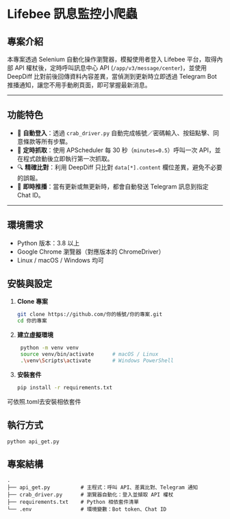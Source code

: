 # Lifebee 訊息監控小爬蟲

## 專案介紹  
本專案透過 Selenium 自動化操作瀏覽器，模擬使用者登入 Lifebee 平台，取得內部 API 權杖後，定時呼叫訊息中心 API (`/app/v3/message/center`)，並使用 DeepDiff 比對前後回傳資料內容差異，當偵測到更新時立即透過 Telegram Bot 推播通知，讓您不用手動刷頁面，即可掌握最新消息。

---

## 功能特色  
- 🔑 **自動登入**：透過 `crab_driver.py` 自動完成帳號／密碼輸入、按鈕點擊、同意條款等所有步驟。  
- 📡 **定時抓取**：使用 APScheduler 每 30 秒（`minutes=0.5`）呼叫一次 API，並在程式啟動後立即執行第一次抓取。  
- 🔍 **精確比對**：利用 DeepDiff 只比對 `data[*].content` 欄位差異，避免不必要的誤報。  
- 📲 **即時推播**：當有更新或無更新時，都會自動發送 Telegram 訊息到指定 Chat ID。  

---

## 環境需求  
- Python 版本：3.8 以上  
- Google Chrome 瀏覽器（對應版本的 ChromeDriver）  
- Linux / macOS / Windows 均可  

## 安裝與設定  

1. **Clone 專案**  
   ```bash
   git clone https://github.com/你的帳號/你的專案.git
   cd 你的專案

2. **建立虛擬環境**  
   ```bash
    python -m venv venv
    source venv/bin/activate      # macOS / Linux
    .\venv\Scripts\activate       # Windows PowerShell

3. **安裝套件**  
   ```bash
   pip install -r requirements.txt  

可依照.toml去安裝相依套件

## 執行方式
    python api_get.py

## 專案結構
```plaintext
.
├── api_get.py          # 主程式：呼叫 API、差異比對、Telegram 通知
├── crab_driver.py      # 瀏覽器自動化：登入並擷取 API 權杖
├── requirements.txt    # Python 相依套件清單
└── .env                # 環境變數：Bot token、Chat ID